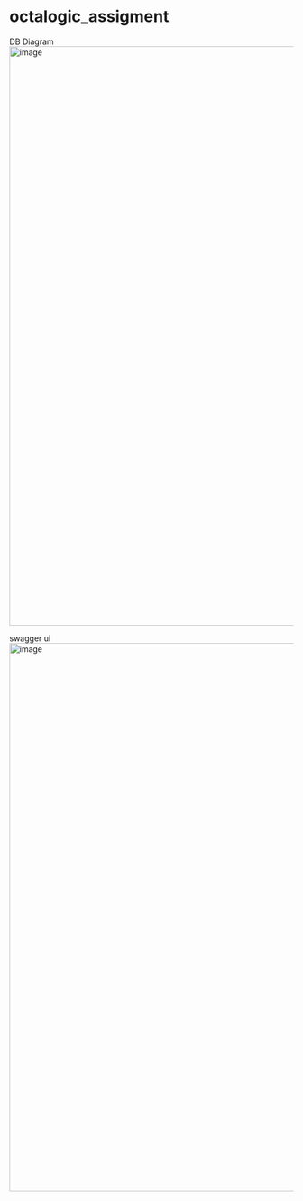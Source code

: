 # octalogic_assigment
DB Diagram
<img width="1919" height="1028" alt="image" src="https://github.com/user-attachments/assets/7cf8bfc6-b126-4347-b06b-876a4c2588b4" />


swagger ui
<img width="1919" height="973" alt="image" src="https://github.com/user-attachments/assets/f61cd8e0-0a79-4830-9033-073436f19a3c" />

